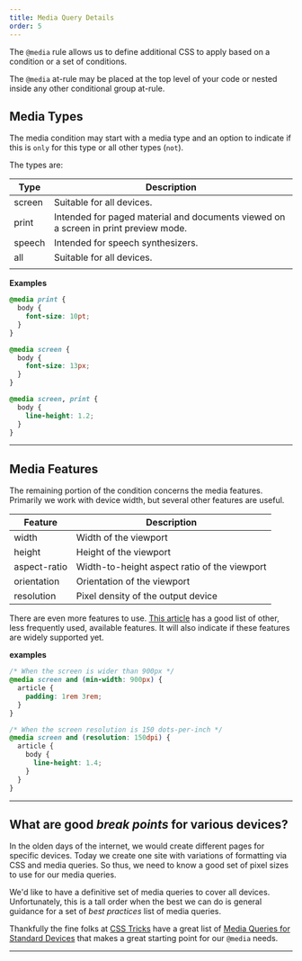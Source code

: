 ```yaml
---
title: Media Query Details
order: 5
---
```


The `@media` rule allows us to define additional CSS to apply based on a
condition or a set of conditions.

The `@media` at-rule may be placed at the top level of your code or nested
inside any other conditional group at-rule.

## Media Types

The media condition may start with a media type and an option to indicate if
this is `only` for this type or all other types (`not`).

The types are:

| Type   | Description                                                                         |
| ------ | ----------------------------------------------------------------------------------- |
| screen | Suitable for all devices.                                                           |
| print  | Intended for paged material and documents viewed on a screen in print preview mode. |
| speech | Intended for speech synthesizers.                                                   |
| all    | Suitable for all devices.                                                           |
|        |                                                                                     |

**Examples**

```css
@media print {
  body {
    font-size: 10pt;
  }
}

@media screen {
  body {
    font-size: 13px;
  }
}

@media screen, print {
  body {
    line-height: 1.2;
  }
}
```

---

## Media Features

The remaining portion of the condition concerns the media features. Primarily we
work with device width, but several other features are useful.

| Feature      | Description                                  |
| ------------ | -------------------------------------------- |
| width        | Width of the viewport                        |
| height       | Height of the viewport                       |
| aspect-ratio | Width-to-height aspect ratio of the viewport |
| orientation  | Orientation of the viewport                  |
| resolution   | Pixel density of the output device           |

There are even more features to use.
[This article](https://developer.mozilla.org/en-US/docs/Web/CSS/@media) has a
good list of other, less frequently used, available features. It will also
indicate if these features are widely supported yet.

**examples**

```css
/* When the screen is wider than 900px */
@media screen and (min-width: 900px) {
  article {
    padding: 1rem 3rem;
  }
}

/* When the screen resolution is 150 dots-per-inch */
@media screen and (resolution: 150dpi) {
  article {
    body {
      line-height: 1.4;
    }
  }
}
```

---

## What are good _break points_ for various devices?

In the olden days of the internet, we would create different pages for specific
devices. Today we create one site with variations of formatting via CSS and
media queries. So thus, we need to know a good set of pixel sizes to use for our
media queries.

We'd like to have a definitive set of media queries to cover all devices.
Unfortunately, this is a tall order when the best we can do is general guidance
for a set of _best practices_ list of media queries.

Thankfully the fine folks at [CSS Tricks](https://css-tricks.com) have a great
list of
[Media Queries for Standard Devices](https://css-tricks.com/snippets/css/media-queries-for-standard-devices/)
that makes a great starting point for our `@media` needs.

---
